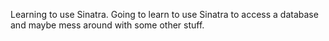 Learning to use Sinatra. Going to learn to use Sinatra to access a database and maybe mess around with some other stuff.
